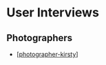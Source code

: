 # User Interviews

## Photographers

- [[photographer-kirsty]]

[//begin]: # 'Autogenerated link references for markdown compatibility'
[photographer-kirsty]: photographer-kirsty 'User Interview - Kirsty'
[//end]: # 'Autogenerated link references'

[//begin]: # "Autogenerated link references for markdown compatibility"
[photographer-kirsty]: photographer-kirsty "User Interview - Kirsty"
[//end]: # "Autogenerated link references"